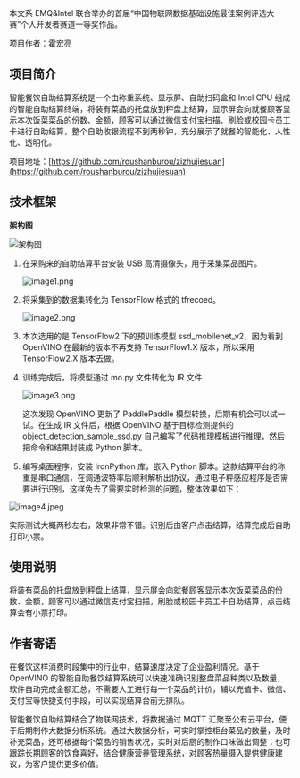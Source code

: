 本文系 EMQ&Intel 联合举办的首届“中国物联网数据基础设施最佳案例评选大赛“个人开发者赛道一等奖作品。

项目作者：霍宏亮



## 项目简介

智能餐饮自助结算系统是一个由称重系统、显示屏、自助扫码盒和 Intel CPU 组成的智能自助结算终端，将装有菜品的托盘放到秤盘上结算，显示屏会向就餐顾客显示本次饭菜菜品的份数、金额，顾客可以通过微信支付宝扫描、刷脸或校园卡员工卡进行自助结算，整个自助收银流程不到两秒钟，充分展示了就餐的智能化、人性化、透明化。

项目地址：[https://github.com/roushanburou/zizhujiesuan](https://github.com/roushanburou/zizhujiesuan)

## 技术框架

**架构图**

![架构图](https://static.emqx.net/images/aa05f32fab534c0741b864a559717bbf.png)

1. 在采购来的自助结算平台安装 USB 高清摄像头，用于采集菜品图片。

   ![image1.png](https://static.emqx.net/images/af8f1233dbe7478af2b43f456c152360.png)

2. 将采集到的数据集转化为 TensorFlow 格式的 tfrecoed。

   ![image2.png](https://static.emqx.net/images/0a8ee482f0ea103fd0c4972cb046484a.png)

3. 本次选用的是 TensorFlow2 下的预训练模型 ssd_mobilenet_v2，因为看到 OpenVINO 在最新的版本不再支持 TensorFlow1.X 版本，所以采用 TensorFlow2.X 版本去做。

4. 训练完成后，将模型通过 mo.py 文件转化为 IR 文件

   ![image3.png](https://static.emqx.net/images/423141e37c33667c23d6404e613c90c5.png)


   这次发现 OpenVINO 更新了 PaddlePaddle 模型转换，后期有机会可以试一试。在生成 IR 文件后，根据 OpenVINO 基于目标检测提供的object_detection_sample_ssd.py 自己编写了代码推理模板进行推理，然后把命令和结果封装成 Python 脚本。 

5. 编写桌面程序，安装 IronPython 库，嵌入 Python 脚本。这款结算平台的称重是串口通信，在调通波特率后顺利解析出协议，通过电子秤感应程序是否需要进行识别，这样免去了需要实时检测的问题，整体效果如下：

![image4.jpeg](https://static.emqx.net/images/f696df1eaeec0ed3ba7105aa68be8b19.jpeg)


实际测试大概两秒左右，效果非常不错。识别后由客户点击结算，结算完成后自助打印小票。

## 使用说明

将装有菜品的托盘放到秤盘上结算，显示屏会向就餐顾客显示本次饭菜菜品的份数、金额，顾客可以通过微信支付宝扫描，刷脸或校园卡员工卡自助结算，点击结算会有小票打印。

## 作者寄语

在餐饮这样消费时段集中的行业中，结算速度决定了企业盈利情况。基于 OpenVINO 的智能自助餐饮结算系统可以快速准确识别整盘菜品种类以及数量，软件自动完成金额汇总，不需要人工进行每一个菜品的计价，辅以充值卡、微信、支付宝等快捷支付手段，可以实现结算台前无排队。

智能餐饮自助结算结合了物联网技术，将数据通过 MQTT 汇聚至公有云平台，便于后期制作大数据分析系统。通过大数据分析，可实时掌控柜台菜品的数量，及时补充菜品，还可根据每个菜品的销售状况，实时对后厨的制作口味做出调整；也可跟踪长期顾客的饮食喜好，结合健康营养管理系统，对顾客热量摄入提供健康建议，为客户提供更多价值。

